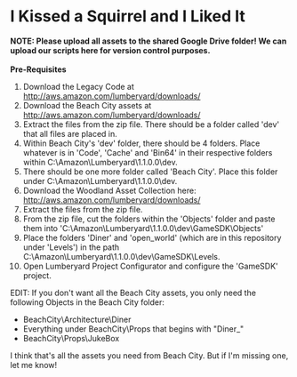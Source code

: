 ﻿# I Kissed a Squirrel and I Liked It
<b>NOTE: Please upload all assets to the shared Google Drive folder! We can upload our scripts here for version control purposes. </b><br><br>
<b>Pre-Requisites</b><br>
1. Download the Legacy Code at http://aws.amazon.com/lumberyard/downloads/<br>
2. Download the Beach City assets at http://aws.amazon.com/lumberyard/downloads/<br>
3. Extract the files from the zip file. There should be a folder called 'dev' that all files are placed in. <br>
4. Within Beach City's 'dev' folder, there should be 4 folders. Place whatever is in 'Code', 'Cache' and 'Bin64' in their respective folders within C:\Amazon\Lumberyard\1.1.0.0\dev.<br>
5. There should be one more folder called 'Beach City'. Place this folder under C:\Amazon\Lumberyard\1.1.0.0\dev. <br>
6. Download the Woodland Asset Collection here: http://aws.amazon.com/lumberyard/downloads/<br>
7. Extract the files from the zip file.<br>
8. From the zip file, cut the folders within the 'Objects' folder and paste them into       'C:\Amazon\Lumberyard\1.1.0.0\dev\GameSDK\Objects'<br>
9. Place the folders 'Diner' and 'open_world' (which are in this repository under 'Levels') in the path C:\Amazon\Lumberyard\1.1.0.0\dev\GameSDK\Levels.<br> 
10. Open Lumberyard Project Configurator and configure the 'GameSDK' project.<br>

EDIT: If you don't want all the Beach City assets, you only need the following Objects in the Beach City folder: <br>
- BeachCity\Architecture\Diner<br>
- Everything under BeachCity\Props that begins with "Diner_"<br>
- BeachCity\Props\JukeBox<br>

I think that's all the assets you need from Beach City. But if I'm missing one, let me know!<br>